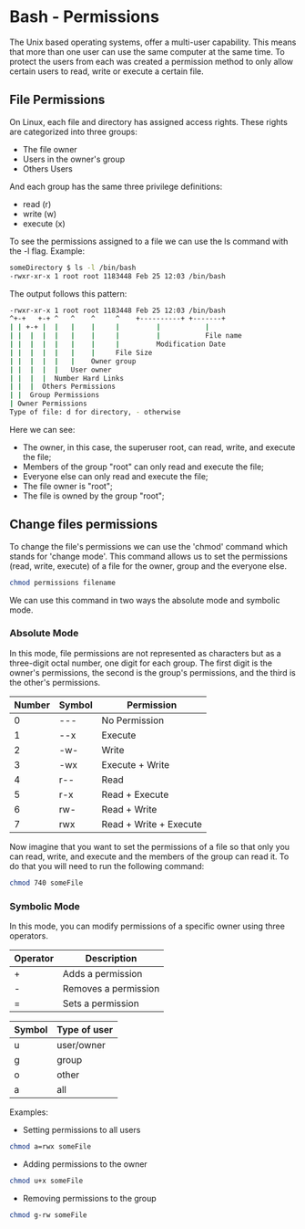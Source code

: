 # Bash - Permissions

The Unix based operating systems, offer a multi-user capability. This means that more than one user can use the same computer at the same time. To protect the users from each was created a permission method to only allow certain users to read, write or execute a certain file.

## File Permissions

On Linux, each file and directory has assigned access rights. These rights are categorized into three groups:

- The file owner
- Users in the owner's group
- Others Users

And each group has the same three privilege definitions:

- read (r)
- write (w)
- execute (x)

To see the permissions assigned to a file we can use the ls command with the -l flag. Example:

```bash
someDirectory $ ls -l /bin/bash
-rwxr-xr-x 1 root root 1183448 Feb 25 12:03 /bin/bash
```

The output follows this pattern:
```bash
-rwxr-xr-x 1 root root 1183448 Feb 25 12:03 /bin/bash
^+-+   +-+ ^   ^    ^     ^    +----------+ +-------+
| | +-+ |  |   |    |     |         |           |
| |  |  |  |   |    |     |         |           File name
| |  |  |  |   |    |     |         Modification Date
| |  |  |  |   |    |     File Size
| |  |  |  |   |    Owner group
| |  |  |  |   User owner
| |  |  |  Number Hard Links
| |  |  Others Permissions     
| |  Group Permissions  
| Owner Permissions
Type of file: d for directory, - otherwise
```
Here we can see:

* The owner, in this case, the superuser root, can read, write, and execute the file;
* Members of the group "root" can only read and execute the file;
* Everyone else can only read and execute the file;
* The file owner is "root";
* The file is owned by the group "root";


## Change files permissions

To change the file's permissions we can use the 'chmod' command which stands for 'change mode'. This command allows us to set the permissions (read, write, execute) of a file for the owner, group and the everyone else.

```bash
chmod permissions filename
```

We can use this command in two ways the absolute mode and symbolic mode.

### Absolute Mode

In this mode, file permissions are not represented as characters but as a three-digit octal number, one digit for each group. The first digit is the owner's permissions, the second is the group's permissions, and the third is the other's permissions. 


| Number | Symbol | Permission |
| ------ | ------ | ---------- |
| 0 | --- |   No Permission |
| 1 | --x | Execute |
| 2 | -w- | Write |
| 3 | -wx | Execute + Write |
| 4 | r-- | Read |
| 5 | r-x | Read + Execute |
| 6 | rw- | Read + Write   |
| 7 | rwx | Read + Write + Execute |

Now imagine that you want to set the permissions of a file so that only you can read, write, and execute and the members of the group can read it. To do that you will need to run the following command:

```bash
chmod 740 someFile
```

### Symbolic Mode

In this mode, you can modify permissions of a specific owner using three operators.

| Operator | Description |
| -------- | ----------- |
| + | Adds a permission |
| - | Removes a permission |
| = | Sets a permission |

| Symbol | Type of user |
| -----| --------- |
| u | user/owner |
| g | group |
| o | other |
| a | all |

Examples:

* Setting permissions to all users

```bash
chmod a=rwx someFile
```
* Adding permissions to the owner

```bash
chmod u+x someFile
```
* Removing permissions to the group

```bash
chmod g-rw someFile
```